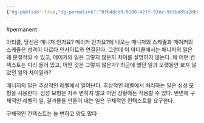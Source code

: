 ```yaml
---
{"dg-publish":true,"dg-permalink":"0f648cd0-9198-42ff-93ee-9c5be85a2db8","permalink":"/0f648cd0-9198-42ff-93ee-9c5be85a2db8/","dgHomeLink":true,"dgPassFrontmatter":false}
---
```


#permanent 

아티클, 당신은 매니저 인가요? 메이커 인가요?에 나오는 매니저의 스케쥴과 메이커의 스케쥴은 성격이 다르다 인사이트와 연결된다. 그런데 이 아티클에서는 매니저의 일은 왜 분절적일 수 있고, 메이커의 일은 그렇지 않은지 차이를 설명하지 않는다. 왜 어떤 컨텍스트는 미리 들어 있고, 어떤 것은 그렇지 않은가? 최근에 했던 일과 오랫동안 보지 않았던 일의 차이일까?

매니저의 일은 추상적인 레벨에서 일어난다. 추상적인 레벨에서 처리하는 일은 심성 모형을 사용한다. 심성 모형은 자주 변하지 않고 어떤 상황에든 적용할 수 있다. 반면에 구체적인 레벨의 일, 결과물을 만들어 내는 일은 구체적인 컨텍스트를 요구한다.

구체적인 컨텍스트는 늘 변하고 양도 많다

